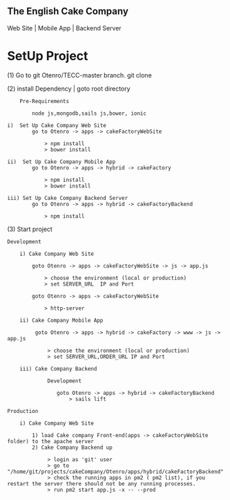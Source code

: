 ## The English Cake Company
Web Site | Mobile App | Backend Server


SetUp Project
===================================================================================================================
(1) Go to git Otenro/TECC-master branch.
		git clone

(2)	install Dependency | goto root directory

		Pre-Requirements

        	node js,mongodb,sails js,bower, ionic

    i)  Set Up Cake Company Web Site
            go to Otenro -> apps -> cakeFactoryWebSite

                > npm install
                > bower install

    ii)  Set Up Cake Company Mobile App
            go to Otenro -> apps -> hybrid -> cakeFactory

                > npm install
                > bower install

    iii) Set Up Cake Company Backend Server
            go to Otenro -> apps -> hybrid -> cakeFactoryBackend

                > npm install

(3) Start project

    Development

        i) Cake Company Web Site

            goto Otenro -> apps -> cakeFactoryWebSite -> js -> app.js

                > choose the environment (local or production)
                > set SERVER_URL  IP and Port

            goto Otenro -> apps -> cakeFactoryWebSite

                > http-server

		ii) Cake Company Mobile App

		     goto Otenro -> apps -> hybrid -> cakeFactory -> www -> js -> app.js

		         > choose the environment (local or production)
		         > set SERVER_URL,ORDER_URL IP and Port

		iii) Cake Company Backend

                 Development

                    goto Otenro -> apps -> hybrid -> cakeFactoryBackend
                        > sails lift

    Production

        i) Cake Company Web Site

            1) load Cake company Front-end(apps -> cakeFactoryWebSite folder) to the apache server
            2) Cake Company Backend up

                 > login as 'git' user
                 > go to "/home/git/projects/cakeCompany/Otenro/apps/hybrid/cakeFactoryBackend"
                 > check the running apps in pm2 ( pm2 list), if you restart the server there should not be any running processes.
                 > run pm2 start app.js -x -- --prod
